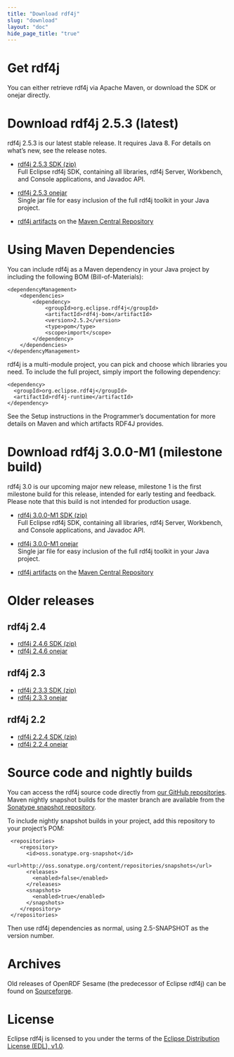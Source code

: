 ```yaml
---
title: "Download rdf4j"
slug: "download"
layout: "doc"
hide_page_title: "true"
---
```


# Get rdf4j

You can either retrieve rdf4j via Apache Maven, or download the SDK or onejar directly.

# Download rdf4j 2.5.3 (latest)

rdf4j 2.5.3 is our latest stable release. It requires Java 8. For details on what’s new, see the release notes.

- [rdf4j 2.5.3 SDK (zip)](http://www.eclipse.org/downloads/download.php?file=/rdf4j/eclipse-rdf4j-2.5.3-sdk.zip)<br/>
  Full Eclipse rdf4j SDK, containing all libraries, rdf4j Server, Workbench, and Console applications, and Javadoc API.

- [rdf4j 2.5.3 onejar](http://www.eclipse.org/downloads/download.php?file=/rdf4j/eclipse-rdf4j-2.5.3-onejar.jar)<br/>
  Single jar file for easy inclusion of the full rdf4j toolkit in your Java project.

- [rdf4j artifacts](https://search.maven.org/search?q=org.eclipse.rdf4j) on the [Maven Central Repository](http://search.maven.org/)

# Using Maven Dependencies

You can include rdf4j as a Maven dependency in your Java project by including the following BOM (Bill-of-Materials):

    <dependencyManagement>
        <dependencies>
            <dependency>
                <groupId>org.eclipse.rdf4j</groupId>
                <artifactId>rdf4j-bom</artifactId>
                <version>2.5.2</version>
                <type>pom</type>
                <scope>import</scope>
            </dependency>
        </dependencies>
    </dependencyManagement>

rdf4j is a multi-module project, you can pick and choose which libraries you need. To include the full project, simply import the following dependency:

    <dependency>
      <groupId>org.eclipse.rdf4j</groupId>
      <artifactId>rdf4j-runtime</artifactId>
    </dependency>

See the Setup instructions in the Programmer’s documentation for more details on Maven and which artifacts RDF4J provides.

# Download rdf4j 3.0.0-M1 (milestone build)

rdf4j 3.0 is our upcoming major new release, milestone 1 is the first milestone build for this release, intended for 
early testing and feedback. Please note that this build is not intended for production usage.

- [rdf4j 3.0.0-M1 SDK (zip)](http://www.eclipse.org/downloads/download.php?file=/rdf4j/eclipse-rdf4j-3.0.0-M1-sdk.zip)<br/>
  Full Eclipse rdf4j SDK, containing all libraries, rdf4j Server, Workbench, and Console applications, and Javadoc API.

- [rdf4j 3.0.0-M1 onejar](http://www.eclipse.org/downloads/download.php?file=/rdf4j/eclipse-rdf4j-3.0.0-M1-onejar.jar)<br/>
  Single jar file for easy inclusion of the full rdf4j toolkit in your Java project.

- [rdf4j artifacts](https://search.maven.org/search?q=org.eclipse.rdf4j) on the [Maven Central Repository](http://search.maven.org/)

# Older releases

## rdf4j 2.4

- [rdf4j 2.4.6 SDK (zip)](http://www.eclipse.org/downloads/download.php?file=/rdf4j/eclipse-rdf4j-2.4.6-sdk.zip)
- [rdf4j 2.4.6 onejar](http://www.eclipse.org/downloads/download.php?file=/rdf4j/eclipse-rdf4j-2.4.6-onejar.jar)

## rdf4j 2.3

- [rdf4j 2.3.3 SDK (zip)](http://www.eclipse.org/downloads/download.php?file=/rdf4j/eclipse-rdf4j-2.3.3-sdk.zip)
- [rdf4j 2.3.3 onejar](http://www.eclipse.org/downloads/download.php?file=/rdf4j/eclipse-rdf4j-2.3.3-onejar.jar)

## rdf4j 2.2

- [rdf4j 2.2.4 SDK (zip)](http://www.eclipse.org/downloads/download.php?file=/rdf4j/eclipse-rdf4j-2.2.4-sdk.zip)
- [rdf4j 2.2.4 onejar](http://www.eclipse.org/downloads/download.php?file=/rdf4j/eclipse-rdf4j-2.2.4-onejar.jar)

# Source code and nightly builds

You can access the rdf4j source code directly from [our GitHub repositories](https://github.com/eclipse/rdf4j). Maven nightly snapshot builds for the master branch are available from the [Sonatype snapshot repository](https://oss.sonatype.org/content/repositories/snapshots/org/eclipse/rdf4j/).

To include nightly snapshot builds in your project, add this repository to your project’s POM:

     <repositories>
        <repository>
          <id>oss.sonatype.org-snapshot</id>
          <url>http://oss.sonatype.org/content/repositories/snapshots</url>
          <releases>
            <enabled>false</enabled>
          </releases>
          <snapshots>
            <enabled>true</enabled>
          </snapshots>
        </repository>
     </repositories>

Then use rdf4j dependencies as normal, using 2.5-SNAPSHOT as the version number.

# Archives

Old releases of OpenRDF Sesame (the predecessor of Eclipse rdf4j) can be found on [Sourceforge](http://sourceforge.net/projects/sesame).

# License

Eclipse rdf4j is licensed to you under the terms of the [Eclipse Distribution License (EDL), v1.0](https://eclipse.org/org/documents/edl-v10.php).
